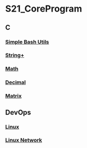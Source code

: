 # S21_CoreProgram

## C

### [Simple Bash Utils](https://github.com/Breez97/S21_CoreProgram/tree/main/C/C3_SimpleBashUtils)
### [String+](https://github.com/Breez97/S21_CoreProgram/tree/main/C/C2_s21_stringplus)
### [Math](https://github.com/Breez97/S21_CoreProgram/tree/main/C/C4_s21_math)
### [Decimal](https://github.com/Breez97/S21_CoreProgram/tree/main/C/C5_s21_decimal)
### [Matrix](https://github.com/Breez97/S21_CoreProgram/tree/main/C/C6_s21_matrix)

## DevOps

### [Linux](https://github.com/Breez97/S21_CoreProgram/tree/main/DevOps/D01_Linux)

### [Linux Network](https://github.com/Breez97/S21_CoreProgram/tree/main/DevOps/D02_LinuxNetwork)

